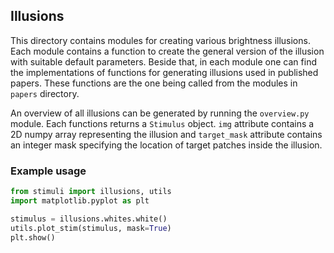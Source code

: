## Illusions

This directory contains modules for creating various brightness illusions. 
Each module contains a function to create the general version of the illusion with suitable default parameters.
Beside that, in each module one can find the implementations of functions for generating illusions used in published papers.
These functions are the one being called from the modules in `papers` directory.

An overview of all illusions can be generated by running the `overview.py` module.
Each functions returns a `Stimulus` object. `img` attribute contains a 2D numpy array
representing the illusion and `target_mask` attribute contains an integer mask specifying
the location of target patches inside the illusion.
### Example usage
```python
from stimuli import illusions, utils
import matplotlib.pyplot as plt

stimulus = illusions.whites.white()
utils.plot_stim(stimulus, mask=True)
plt.show()
```